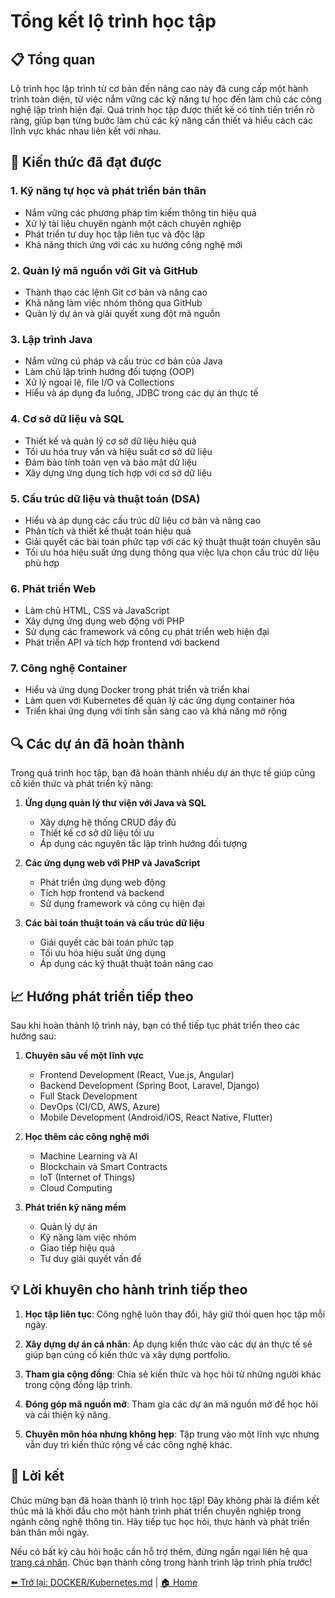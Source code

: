 # Tổng kết lộ trình học tập

## 📋 Tổng quan

Lộ trình học lập trình từ cơ bản đến nâng cao này đã cung cấp một hành trình toàn diện, từ việc nắm vững các kỹ năng tự học đến làm chủ các công nghệ lập trình hiện đại. Quá trình học tập được thiết kế có tính tiến triển rõ ràng, giúp bạn từng bước làm chủ các kỹ năng cần thiết và hiểu cách các lĩnh vực khác nhau liên kết với nhau.

## 🚀 Kiến thức đã đạt được

### 1. Kỹ năng tự học và phát triển bản thân

- Nắm vững các phương pháp tìm kiếm thông tin hiệu quả
- Xử lý tài liệu chuyên ngành một cách chuyên nghiệp
- Phát triển tư duy học tập liên tục và độc lập
- Khả năng thích ứng với các xu hướng công nghệ mới

### 2. Quản lý mã nguồn với Git và GitHub

- Thành thạo các lệnh Git cơ bản và nâng cao
- Khả năng làm việc nhóm thông qua GitHub
- Quản lý dự án và giải quyết xung đột mã nguồn

### 3. Lập trình Java

- Nắm vững cú pháp và cấu trúc cơ bản của Java
- Làm chủ lập trình hướng đối tượng (OOP)
- Xử lý ngoại lệ, file I/O và Collections
- Hiểu và áp dụng đa luồng, JDBC trong các dự án thực tế

### 4. Cơ sở dữ liệu và SQL

- Thiết kế và quản lý cơ sở dữ liệu hiệu quả
- Tối ưu hóa truy vấn và hiệu suất cơ sở dữ liệu
- Đảm bảo tính toàn vẹn và bảo mật dữ liệu
- Xây dựng ứng dụng tích hợp với cơ sở dữ liệu

### 5. Cấu trúc dữ liệu và thuật toán (DSA)

- Hiểu và áp dụng các cấu trúc dữ liệu cơ bản và nâng cao
- Phân tích và thiết kế thuật toán hiệu quả
- Giải quyết các bài toán phức tạp với các kỹ thuật thuật toán chuyên sâu
- Tối ưu hóa hiệu suất ứng dụng thông qua việc lựa chọn cấu trúc dữ liệu phù hợp

### 6. Phát triển Web

- Làm chủ HTML, CSS và JavaScript
- Xây dựng ứng dụng web động với PHP
- Sử dụng các framework và công cụ phát triển web hiện đại
- Phát triển API và tích hợp frontend với backend

### 7. Công nghệ Container

- Hiểu và ứng dụng Docker trong phát triển và triển khai
- Làm quen với Kubernetes để quản lý các ứng dụng container hóa
- Triển khai ứng dụng với tính sẵn sàng cao và khả năng mở rộng

## 🔍 Các dự án đã hoàn thành

Trong quá trình học tập, bạn đã hoàn thành nhiều dự án thực tế giúp củng cố kiến thức và phát triển kỹ năng:

1. **Ứng dụng quản lý thư viện với Java và SQL**
   - Xây dựng hệ thống CRUD đầy đủ
   - Thiết kế cơ sở dữ liệu tối ưu
   - Áp dụng các nguyên tắc lập trình hướng đối tượng

2. **Các ứng dụng web với PHP và JavaScript**
   - Phát triển ứng dụng web động
   - Tích hợp frontend và backend
   - Sử dụng framework và công cụ hiện đại

3. **Các bài toán thuật toán và cấu trúc dữ liệu**
   - Giải quyết các bài toán phức tạp
   - Tối ưu hóa hiệu suất ứng dụng
   - Áp dụng các kỹ thuật thuật toán nâng cao

## 📈 Hướng phát triển tiếp theo

Sau khi hoàn thành lộ trình này, bạn có thể tiếp tục phát triển theo các hướng sau:

1. **Chuyên sâu về một lĩnh vực**
   - Frontend Development (React, Vue.js, Angular)
   - Backend Development (Spring Boot, Laravel, Django)
   - Full Stack Development
   - DevOps (CI/CD, AWS, Azure)
   - Mobile Development (Android/iOS, React Native, Flutter)

2. **Học thêm các công nghệ mới**
   - Machine Learning và AI
   - Blockchain và Smart Contracts
   - IoT (Internet of Things)
   - Cloud Computing

3. **Phát triển kỹ năng mềm**
   - Quản lý dự án
   - Kỹ năng làm việc nhóm
   - Giao tiếp hiệu quả
   - Tư duy giải quyết vấn đề

## 💡 Lời khuyên cho hành trình tiếp theo

1. **Học tập liên tục**: Công nghệ luôn thay đổi, hãy giữ thói quen học tập mỗi ngày.

2. **Xây dựng dự án cá nhân**: Áp dụng kiến thức vào các dự án thực tế sẽ giúp bạn củng cố kiến thức và xây dựng portfolio.

3. **Tham gia cộng đồng**: Chia sẻ kiến thức và học hỏi từ những người khác trong cộng đồng lập trình.

4. **Đóng góp mã nguồn mở**: Tham gia các dự án mã nguồn mở để học hỏi và cải thiện kỹ năng.

5. **Chuyên môn hóa nhưng không hẹp**: Tập trung vào một lĩnh vực nhưng vẫn duy trì kiến thức rộng về các công nghệ khác.

## 🙏 Lời kết

Chúc mừng bạn đã hoàn thành lộ trình học tập! Đây không phải là điểm kết thúc mà là khởi đầu cho một hành trình phát triển chuyên nghiệp trong ngành công nghệ thông tin. Hãy tiếp tục học hỏi, thực hành và phát triển bản thân mỗi ngày.

Nếu có bất kỳ câu hỏi hoặc cần hỗ trợ thêm, đừng ngần ngại liên hệ qua [trang cá nhân](https://klpod221.com). Chúc bạn thành công trong hành trình lập trình phía trước!

[⬅️ Trở lại: DOCKER/Kubernetes.md](../DOCKER/Kubernetes.md) |
[🏠 Home](../README.md)
